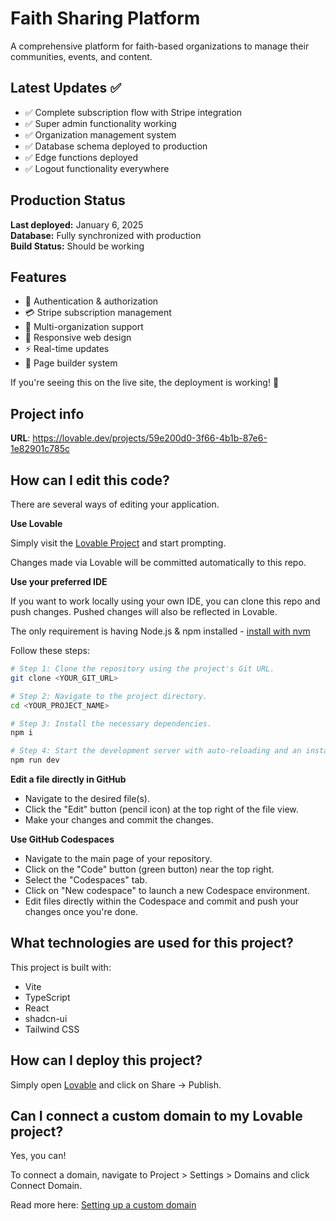 # Faith Sharing Platform

A comprehensive platform for faith-based organizations to manage their communities, events, and content.

## Latest Updates ✅
- ✅ Complete subscription flow with Stripe integration
- ✅ Super admin functionality working  
- ✅ Organization management system
- ✅ Database schema deployed to production
- ✅ Edge functions deployed
- ✅ Logout functionality everywhere

## Production Status
**Last deployed:** January 6, 2025  
**Database:** Fully synchronized with production  
**Build Status:** Should be working  

## Features
- 🔐 Authentication & authorization
- 💳 Stripe subscription management
- 🏢 Multi-organization support
- 📱 Responsive web design
- ⚡ Real-time updates
- 🎨 Page builder system

If you're seeing this on the live site, the deployment is working! 🎉

## Project info

**URL**: https://lovable.dev/projects/59e200d0-3f66-4b1b-87e6-1e82901c785c

## How can I edit this code?

There are several ways of editing your application.

**Use Lovable**

Simply visit the [Lovable Project](https://lovable.dev/projects/59e200d0-3f66-4b1b-87e6-1e82901c785c) and start prompting.

Changes made via Lovable will be committed automatically to this repo.

**Use your preferred IDE**

If you want to work locally using your own IDE, you can clone this repo and push changes. Pushed changes will also be reflected in Lovable.

The only requirement is having Node.js & npm installed - [install with nvm](https://github.com/nvm-sh/nvm#installing-and-updating)

Follow these steps:

```sh
# Step 1: Clone the repository using the project's Git URL.
git clone <YOUR_GIT_URL>

# Step 2: Navigate to the project directory.
cd <YOUR_PROJECT_NAME>

# Step 3: Install the necessary dependencies.
npm i

# Step 4: Start the development server with auto-reloading and an instant preview.
npm run dev
```

**Edit a file directly in GitHub**

- Navigate to the desired file(s).
- Click the "Edit" button (pencil icon) at the top right of the file view.
- Make your changes and commit the changes.

**Use GitHub Codespaces**

- Navigate to the main page of your repository.
- Click on the "Code" button (green button) near the top right.
- Select the "Codespaces" tab.
- Click on "New codespace" to launch a new Codespace environment.
- Edit files directly within the Codespace and commit and push your changes once you're done.

## What technologies are used for this project?

This project is built with:

- Vite
- TypeScript
- React
- shadcn-ui
- Tailwind CSS

## How can I deploy this project?

Simply open [Lovable](https://lovable.dev/projects/59e200d0-3f66-4b1b-87e6-1e82901c785c) and click on Share -> Publish.

## Can I connect a custom domain to my Lovable project?

Yes, you can!

To connect a domain, navigate to Project > Settings > Domains and click Connect Domain.

Read more here: [Setting up a custom domain](https://docs.lovable.dev/tips-tricks/custom-domain#step-by-step-guide)
